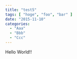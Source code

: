```yaml
---
title: "test5"
tags: [ "hoge", "foo", "bar" ]
date: "2015-11-10"
categories:
  - "Aaa"
  - "Bbb"
  - "Ccc"
---
```


Hello World!!
